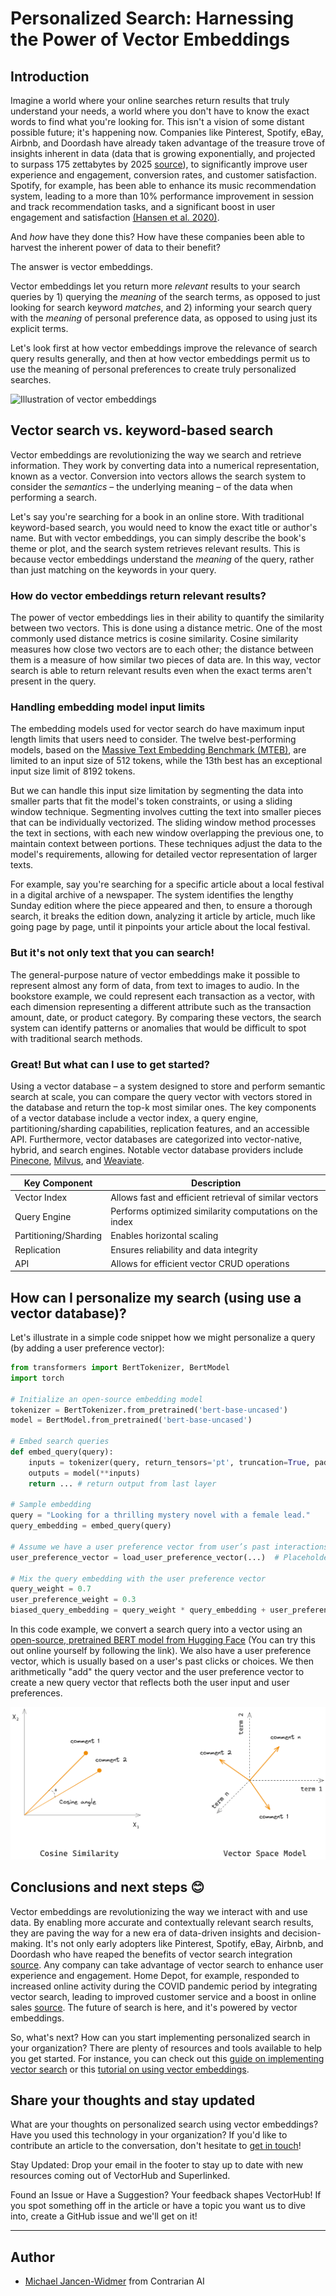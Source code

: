 # Personalized Search: Harnessing the Power of Vector Embeddings

## Introduction

Imagine a world where your online searches return results that truly understand your needs, a world where you don't have to know the exact words to find what you're looking for. This isn't a vision of some distant possible future; it's happening now. Companies like Pinterest, Spotify, eBay, Airbnb, and Doordash have already taken advantage of the treasure trove of insights inherent in data (data that is growing exponentially, and projected to surpass 175 zettabytes by 2025 [source](https://www.forbes.com/sites/tomcoughlin/2018/11/27/175-zettabytes-by-2025)), to significantly improve user experience and engagement, conversion rates, and customer satisfaction. Spotify, for example, has been able to enhance its music recommendation system, leading to a more than 10% performance improvement in session and track recommendation tasks, and a significant boost in user engagement and satisfaction [(Hansen et al. 2020)](https://doi.org/10.1145/3383313.3412248).

And _how_ have they done this? How have these companies been able to harvest the inherent power of data to their benefit?

The answer is vector embeddings. 

Vector embeddings let you return more _relevant_ results to your search queries by 1) querying the _meaning_ of the search terms, as opposed to just looking for search keyword _matches_, and 2) informing your search query with the _meaning_ of personal preference data, as opposed to using just its explicit terms.

Let's look first at how vector embeddings improve the relevance of search query results generally, and then at how vector embeddings permit us to use the meaning of personal preferences to create truly personalized searches.

![Illustration of vector embeddings](../assets/use_cases/personalized_search/embeddings.png)

## Vector search vs. keyword-based search

Vector embeddings are revolutionizing the way we search and retrieve information. They work by converting data into a numerical representation, known as a vector. Conversion into vectors allows the search system to consider the _semantics_ – the underlying meaning – of the data when performing a search.

Let's say you're searching for a book in an online store. With traditional keyword-based search, you would need to know the exact title or author's name. But with vector embeddings, you can simply describe the book's theme or plot, and the search system retrieves relevant results. This is because vector embeddings understand the _meaning_ of the query, rather than just matching on the keywords in your query.

### How do vector embeddings return relevant results?

The power of vector embeddings lies in their ability to quantify the similarity between two vectors. This is done using a distance metric. One of the most commonly used distance metrics is cosine similarity. Cosine similarity measures how close two vectors are to each other; the distance between them is a measure of how similar two pieces of data are. In this way, vector search is able to return relevant results even when the exact terms aren't present in the query.

### Handling embedding model input limits

The embedding models used for vector search do have maximum input length limits that users need to consider. The twelve best-performing models, based on the [Massive Text Embedding Benchmark (MTEB)](https://huggingface.co/spaces/mteb/leaderboard), are limited to an input size of 512 tokens, while the 13th best has an exceptional input size limit of 8192 tokens. 

But we can handle this input size limitation by segmenting the data into smaller parts that fit the model's token constraints, or using a sliding window technique. Segmenting involves cutting the text into smaller pieces that can be individually vectorized. The sliding window method processes the text in sections, with each new window overlapping the previous one, to maintain context between portions. These techniques adjust the data to the model's requirements, allowing for detailed vector representation of larger texts.

For example, say you're searching for a specific article about a local festival in a digital archive of a newspaper. The system identifies the lengthy Sunday edition where the piece appeared and then, to ensure a thorough search, it breaks the edition down, analyzing it article by article, much like going page by page, until it pinpoints your article about the local festival.

### But it's not only text that you can search!

The general-purpose nature of vector embeddings make it possible to represent almost any form of data, from text to images to audio. In the bookstore example, we could represent each transaction as a vector, with each dimension representing a different attribute such as the transaction amount, date, or product category. By comparing these vectors, the search system can identify patterns or anomalies that would be difficult to spot with traditional search methods.

### Great! But what can I use to get started?

Using a vector database – a system designed to store and perform semantic search at scale, you can compare the query vector with vectors stored in the database and return the top-k most similar ones. The key components of a vector database include a vector index, a query engine, partitioning/sharding capabilities, replication features, and an accessible API. Furthermore, vector databases are categorized into vector-native, hybrid, and search engines. Notable vector database providers include [Pinecone](https://pinecone.io), [Milvus](https://milvus.io), and [Weaviate](https://weaviate.io).

| Key Component         | Description                                             |
| --------------------- | ------------------------------------------------------- |
| Vector Index          | Allows fast and efficient retrieval of similar vectors  |
| Query Engine          | Performs optimized similarity computations on the index |
| Partitioning/Sharding | Enables horizontal scaling                              |
| Replication           | Ensures reliability and data integrity                  |
| API                   | Allows for efficient vector CRUD operations             |

## How can I personalize my search (using use a vector database)?

Let's illustrate in a simple code snippet how we might personalize a query (by adding a user preference vector):

```python
from transformers import BertTokenizer, BertModel
import torch

# Initialize an open-source embedding model
tokenizer = BertTokenizer.from_pretrained('bert-base-uncased')
model = BertModel.from_pretrained('bert-base-uncased')

# Embed search queries
def embed_query(query):
    inputs = tokenizer(query, return_tensors='pt', truncation=True, padding=True, max_length=32)
    outputs = model(**inputs)
    return ... # return output from last layer

# Sample embedding
query = "Looking for a thrilling mystery novel with a female lead."
query_embedding = embed_query(query)

# Assume we have a user preference vector from user’s past interactions
user_preference_vector = load_user_preference_vector(...)  # Placeholder Vector

# Mix the query embedding with the user preference vector
query_weight = 0.7
user_preference_weight = 0.3
biased_query_embedding = query_weight * query_embedding + user_preference_weight * user_preference_vector
```

In this code example, we convert a search query into a vector using an [open-source, pretrained BERT model from Hugging Face](https://huggingface.co/bert-base-uncased) (You can try this out online yourself by following the link). We also have a user preference vector, which is usually based on a user's past clicks or choices. We then arithmetically "add" the query vector and the user preference vector to create a new query vector that reflects both the user input and user preferences.

![Use cases of personalized search with vector embeddings](../assets/use_cases/personalized_search/vector_space.png)

## Conclusions and next steps 😊

Vector embeddings are revolutionizing the way we interact with and use data. By enabling more accurate and contextually relevant search results, they are paving the way for a new era of data-driven insights and decision-making. It's not only early adopters like Pinterest, Spotify, eBay, Airbnb, and Doordash who have reaped the benefits of vector search integration [source](https://rockset.com/blog/introduction-to-semantic-search-from-keyword-to-vector-search/). Any company can take advantage of vector search to enhance user experience and engagement. Home Depot, for example, responded to increased online activity during the COVID pandemic period by integrating vector search, leading to improved customer service and a boost in online sales [source](https://www.datanami.com/2022/03/15/home-depot-finds-diy-success-with-vector-search/). The future of search is here, and it's powered by vector embeddings.

So, what's next? How can you start implementing personalized search in your organization? There are plenty of resources and tools available to help you get started. For instance, you can check out this [guide on implementing vector search](link) or this [tutorial on using vector embeddings](link).

## Share your thoughts and stay updated

What are your thoughts on personalized search using vector embeddings? Have you used this technology in your organization? If you'd like to contribute an article to the conversation, don't hesitate to [get in touch](https://github.com/superlinked/VectorHub)!

Stay Updated: Drop your email in the footer to stay up to date with new resources coming out of VectorHub and Superlinked.

Found an Issue or Have a Suggestion? Your feedback shapes VectorHub! If you spot something off in the article or have a topic you want us to dive into, create a GitHub issue and we'll get on it!

---

## Author

- [Michael Jancen-Widmer](https://www.contrarian.ai) from Contrarian AI
